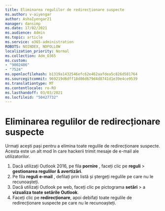 ```yaml
---
title: Eliminarea regulilor de redirecționare suspecte
ms.author: v-aiyengar
author: AshaIyengar21
manager: dansimp
ms.date: 17/02/2021
ms.audience: Admin
ms.topic: article
ms.service: o365-administration
ROBOTS: NOINDEX, NOFOLLOW
localization_priority: Normal
ms.collection: Adm_O365
ms.custom:
- "9002486"
- "7524"
ms.openlocfilehash: b1319a1432546efc62e462aafdea5c826d581764
ms.sourcegitcommit: 969219d6dff18d86d679d4d8741d1e39e4ce9539
ms.translationtype: MT
ms.contentlocale: ro-RO
ms.lasthandoff: 03/03/2021
ms.locfileid: "50427732"
---
```

# <a name="remove-suspicious-forwarding-rules"></a>Eliminarea regulilor de redirecționare suspecte

Urmați acești pași pentru a elimina toate regulile de redirecționare suspecte. Acesta este un alt mod în care hackerii trimit mesaje de e-mail ale utilizatorilor.

1. Dacă utilizați Outlook 2016, pe fila **pornire** , faceți clic pe **reguli**  >  **gestionarea regulilor & avertizări**. 
1. Pe fila **reguli e-mail** , defilați prin listă și ștergeți regulile pe care nu le recunoașteți.
1. Dacă utilizați Outlook pe web, faceți clic pe pictograma **setări** > a **vizualiza toate setările Outlook**.
1. Faceți clic pe **redirecționare**, apoi debifați toate regulile de redirecționare suspecte pe care nu le recunoașteți.
